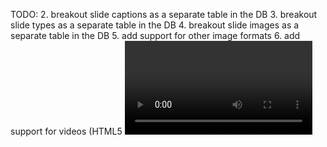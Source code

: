 TODO:
2. breakout slide captions as a separate table in the DB
3. breakout slide types as a separate table in the DB
4. breakout slide images as a separate table in the DB
5. add support for other image formats
6. add support for videos (HTML5 <video> tag)
7. add support for scaling slides according to aspect ratio
8. restyle slide upload form
9. add a caption color parameter to slide options
11. add description/tooltip to display on settings page
12. restyle settings page